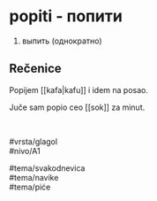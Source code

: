 # popiti - попити

1. выпить (однократно)

## Rečenice

Popijem [[kafa|kafu]] i idem na posao.

Juče sam popio ceo [[sok]] za minut.

<br>

#vrsta/glagol  
#nivo/A1  

#tema/svakodnevica  
#tema/navike  
#tema/piće  
